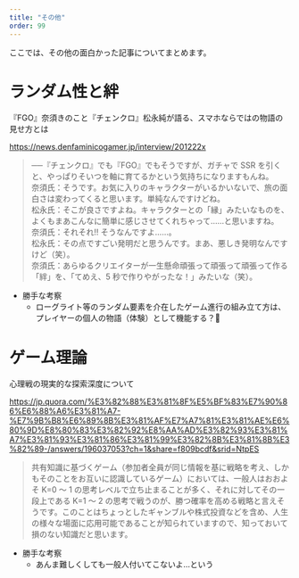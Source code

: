 ```yaml
---
title: "その他"
order: 99
---
```


ここでは、その他の面白かった記事についてまとめます。

# ランダム性と絆

『FGO』奈須きのこと『チェンクロ』松永純が語る、スマホならではの物語の見せ方とは

https://news.denfaminicogamer.jp/interview/201222x

> ──『チェンクロ』でも『FGO』でもそうですが、ガチャで SSR を引くと、やっぱりそいつを軸に育てるかという気持ちになりますもんね。  
> 奈須氏：そうです。お気に入りのキャラクターがいるかいないで、旅の面白さは変わってくると思います。単純なんですけどね。  
> 松永氏：そこが良さですよね。キャラクターとの「縁」みたいなものを、よくもまあこんなに簡単に感じさせてくれちゃって……と思いますね。  
> 奈須氏：それそれ!! そうなんですよ……。  
> 松永氏：その点ですごい発明だと思うんです。まあ、悪しき発明なんですけど（笑）。  
> 奈須氏：あらゆるクリエイターが一生懸命頑張って頑張って頑張って作る「絆」を、「てめえ、5 秒で作りやがったな！」みたいな（笑）。

- 勝手な考察
  - ローグライト等のランダム要素を介在したゲーム進行の組み立て方は、プレイヤーの個人の物語（体験）として機能する？🤔

# ゲーム理論

心理戦の現実的な探索深度について

https://jp.quora.com/%E3%82%88%E3%81%8F%E5%BF%83%E7%90%86%E6%88%A6%E3%81%A7-%E7%9B%B8%E6%89%8B%E3%81%AF%E7%A7%81%E3%81%AE%E6%80%9D%E8%80%83%E3%82%92%E8%AA%AD%E3%82%93%E3%81%A7%E3%81%93%E3%81%86%E3%81%99%E3%82%8B%E3%81%8B%E3%82%89-/answers/196037053?ch=1&share=f809bcdf&srid=NtpES

> 共有知識に基づくゲーム（参加者全員が同じ情報を基に戦略を考え、しかもそのことをお互いに認識しているゲーム）においては、一般人はおおよそ K=0 ～ 1 の思考レベルで立ち止まることが多く、それに対してその一段上である K=1 ～ 2 の思考で戦うのが、勝つ確率を高める戦略と言えそうです。このことはちょっとしたギャンブルや株式投資などを含め、人生の様々な場面に応用可能であることが知られていますので、知っておいて損のない知識だと思います。

- 勝手な考察
  - あんま難しくしても一般人付いてこないよ…という
